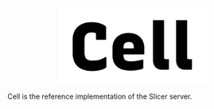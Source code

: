 <div align="center">
  <img src="./docs/img/cell.png" width="300">
</div>

Cell is the reference implementation of the Slicer server.
